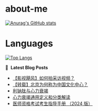 # about-me
[![Anurag's GitHub stats](https://github-readme-stats.vercel.app/api?username=whitewatercn)](https://github.com/anuraghazra/github-readme-stats)

# Languages
[![Top Langs](https://github-readme-stats.vercel.app/api/top-langs/?username=whitewatercn)](https://github.com/anuraghazra/github-readme-stats)

📕 &nbsp;**Latest Blog Posts**
<!-- BLOG-POST-LIST:START -->
- [【影视飓风】如何拍采访视频？](https://forum.beginner.center/t/topic/772/1)
- [【转载】北京为何称为中国文化中心？](https://forum.beginner.center/t/topic/771/1)
- [利钠肽与心力衰竭](https://forum.beginner.center/t/topic/770/1)
- [心力衰竭通用定义和分类解读](https://forum.beginner.center/t/topic/769/1)
- [医师资格考试考生指导手册 （2024 版）](https://forum.beginner.center/t/topic/768/1)
<!-- BLOG-POST-LIST:END -->
